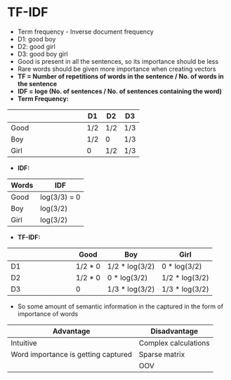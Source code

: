 # TF-IDF

* Term frequency - Inverse document frequency
* D1: good boy
* D2: good girl
* D3: good boy girl
* Good is present in all the sentences, so its importance should be less
* Rare words should be given more importance when creating vectors
* **TF = Number of repetitions of words in the sentence / No. of words in the sentence**
* **IDF = loge (No. of sentences / No. of sentences containing the word)**
* **Term Frequency:**

<table><thead><tr><th width="157"></th><th>D1</th><th>D2</th><th>D3</th></tr></thead><tbody><tr><td>Good</td><td>1/2</td><td>1/2</td><td>1/3</td></tr><tr><td>Boy</td><td>1/2</td><td>0</td><td>1/3</td></tr><tr><td>Girl</td><td>0</td><td>1/2</td><td>1/3</td></tr></tbody></table>

* **IDF:**

| Words | IDF          |
| ----- | ------------ |
| Good  | log(3/3) = 0 |
| Boy   | log(3/2)     |
| Girl  | log(3/2)     |

* **TF-IDF:**

<table><thead><tr><th width="132"></th><th>Good</th><th>Boy</th><th>Girl</th></tr></thead><tbody><tr><td>D1</td><td>1/2 * 0</td><td>1/2 * log(3/2)</td><td>0 * log(3/2)</td></tr><tr><td>D2</td><td>1/2 * 0</td><td>0 * log(3/2)</td><td>1/2 * log(3/2)</td></tr><tr><td>D3</td><td>0</td><td>1/3 * log(3/2)</td><td>1/3 * log(3/2)</td></tr></tbody></table>

* So some amount of semantic information in the captured in the form of importance of words



| Advantage                           | Disadvantage         |
| ----------------------------------- | -------------------- |
| Intuitive                           | Complex calculations |
| Word importance is getting captured | Sparse matrix        |
|                                     | OOV                  |
